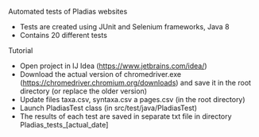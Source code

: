 Automated tests of Pladias websites

- Tests are created using JUnit and Selenium frameworks, Java 8
- Contains 20 different tests

Tutorial

- Open project in IJ Idea (https://www.jetbrains.com/idea/)
- Download the actual version of chromedriver.exe (https://chromedriver.chromium.org/downloads)
and save it in the root directory (or replace the older version)
- Update files taxa.csv, syntaxa.csv a pages.csv (in the root directory)
- Launch PladiasTest class (in src/test/java/PladiasTest)
- The results of each test are saved in separate txt file in directory Pladias_tests_[actual_date]

